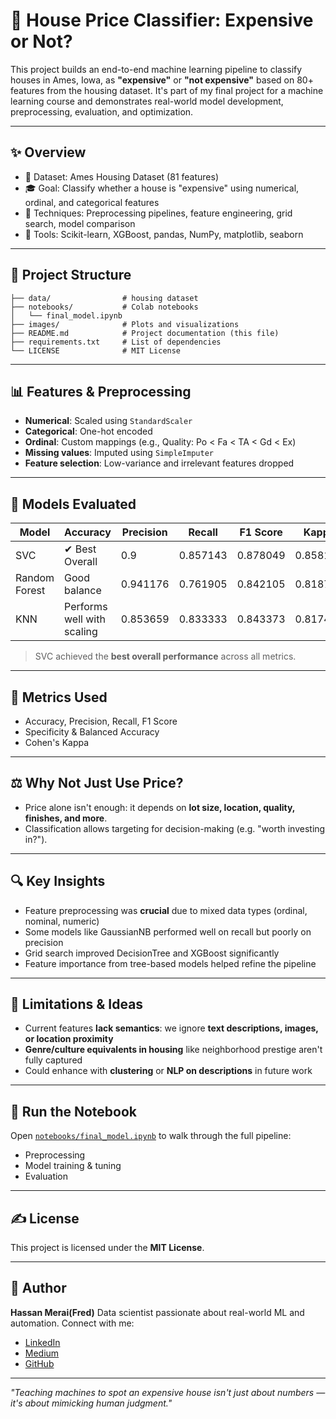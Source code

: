 # 🏡 House Price Classifier: Expensive or Not?

This project builds an end-to-end machine learning pipeline to classify houses in Ames, Iowa, as **"expensive"** or **"not expensive"** based on 80+ features from the housing dataset. It's part of my final project for a machine learning course and demonstrates real-world model development, preprocessing, evaluation, and optimization.

---

## ✨ Overview

* 📂 Dataset: Ames Housing Dataset (81 features)
* 🎓 Goal: Classify whether a house is "expensive" using numerical, ordinal, and categorical features
* 🚀 Techniques: Preprocessing pipelines, feature engineering, grid search, model comparison
* 🔧 Tools: Scikit-learn, XGBoost, pandas, NumPy, matplotlib, seaborn

---

## 📆 Project Structure

```
├── data/                # housing dataset
├── notebooks/           # Colab notebooks
│   └── final_model.ipynb
├── images/              # Plots and visualizations
├── README.md            # Project documentation (this file)
├── requirements.txt     # List of dependencies
└── LICENSE              # MIT License
```

---

## 📊 Features & Preprocessing

* **Numerical**: Scaled using `StandardScaler`
* **Categorical**: One-hot encoded
* **Ordinal**: Custom mappings (e.g., Quality: Po < Fa < TA < Gd < Ex)
* **Missing values**: Imputed using `SimpleImputer`
* **Feature selection**: Low-variance and irrelevant features dropped

---

## 🤖 Models Evaluated

| Model         | Accuracy                   | Precision | Recall | F1 Score | Kappa |
| ------------- | -------------------------- | --------- | ------ | -------- | ----- |
| SVC           | ✔ Best Overall             | 	0.9	     |0.857143|	0.878049 | 0.858142
| Random Forest | Good balance               |  0.941176 |0.761905| 0.842105 |0.818784
| KNN           | Performs well with scaling |  0.853659 |0.833333| 0.843373 | 0.81743 

> SVC achieved the **best overall performance** across all metrics.

---

## 🔢 Metrics Used

* Accuracy, Precision, Recall, F1 Score
* Specificity & Balanced Accuracy
* Cohen's Kappa

---

## ⚖️ Why Not Just Use Price?

* Price alone isn't enough: it depends on **lot size, location, quality, finishes, and more**.
* Classification allows targeting for decision-making (e.g. "worth investing in?").

---

## 🔍 Key Insights

* Feature preprocessing was **crucial** due to mixed data types (ordinal, nominal, numeric)
* Some models like GaussianNB performed well on recall but poorly on precision
* Grid search improved DecisionTree and XGBoost significantly
* Feature importance from tree-based models helped refine the pipeline

---

## 🚧 Limitations & Ideas

* Current features **lack semantics**: we ignore **text descriptions, images, or location proximity**
* **Genre/culture equivalents in housing** like neighborhood prestige aren't fully captured
* Could enhance with **clustering** or **NLP on descriptions** in future work

---

## 🚀 Run the Notebook

Open [`notebooks/final_model.ipynb`](/Copetition_pipeline_for_multiple_models.ipynb) to walk through the full pipeline:

* Preprocessing
* Model training & tuning
* Evaluation

---

## ✍️ License

This project is licensed under the **MIT License**.

---

## 🚀 Author

**Hassan Merai(Fred)**
Data scientist passionate about real-world ML and automation. Connect with me:

* [LinkedIn](https://www.linkedin.com/in/Hassan-Merai-nickname-Fred)
* [Medium](https://medium.com/@hassanmerai79)
* [GitHub](https://github.com/Hassan-Merai)

---

*"Teaching machines to spot an expensive house isn't just about numbers — it's about mimicking human judgment."*
